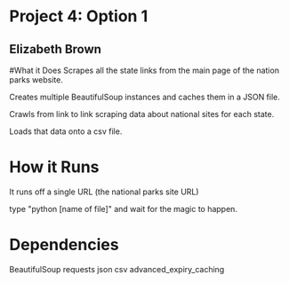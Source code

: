 # Project 4: Option 1

## Elizabeth Brown

#What it Does
Scrapes all the state links from the main page of the nation parks website.

Creates multiple BeautifulSoup instances and caches them in a JSON file.

Crawls from link to link scraping data about national sites for each state.

Loads that data onto a csv file.

# How it Runs
It runs off a single URL (the national parks site URL)

type "python [name of file]"
and wait for the magic to happen.

# Dependencies
BeautifulSoup
requests
json
csv
advanced_expiry_caching
